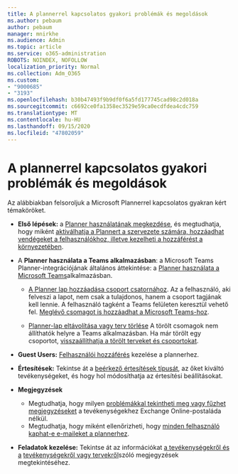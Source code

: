 ```yaml
---
title: A plannerrel kapcsolatos gyakori problémák és megoldások
ms.author: pebaum
author: pebaum
manager: mnirkhe
ms.audience: Admin
ms.topic: article
ms.service: o365-administration
ROBOTS: NOINDEX, NOFOLLOW
localization_priority: Normal
ms.collection: Adm_O365
ms.custom:
- "9000685"
- "3193"
ms.openlocfilehash: b30b47493f9b9df0f6a5fd177745cad98c2d018a
ms.sourcegitcommit: c6692ce0fa1358ec3529e59ca0ecdfdea4cdc759
ms.translationtype: MT
ms.contentlocale: hu-HU
ms.lasthandoff: 09/15/2020
ms.locfileid: "47802059"
---
```

# <a name="planner-common-issues-and-resolutions"></a>A plannerrel kapcsolatos gyakori problémák és megoldások

Az alábbiakban felsoroljuk a Microsoft Plannerrel kapcsolatos gyakran kért témaköröket.
 
- **Első lépések:** a [Planner használatának megkezdése](https://support.office.com/article/microsoft-planner-help-4a9a13c6-3adf-4a60-a6fc-15c0b15e16fc), és megtudhatja, hogy miként [aktiválhatja a Plannert a szervezete számára, hozzáadhat vendégeket a felhasználókhoz, illetve kezelheti a hozzáférést a környezetében](https://docs.microsoft.com/office365/planner/planner-for-admins).

- A **Planner használata a Teams alkalmazásban**: a Microsoft Teams Planner-integrációjának általános áttekintése: a [Planner használata a Microsoft Teams](https://support.office.com/article/62798a9f-e8f7-4722-a700-27dd28a06ee0)alkalmazásban.

     - [A Planner lap hozzáadása csoport csatornához](https://support.office.com/article/62798a9f-e8f7-4722-a700-27dd28a06ee0#bkmk_addaplannertabtoateamchannel). Az a felhasználó, aki felveszi a lapot, nem csak a tulajdonos, hanem a csoport tagjának kell lennie. A felhasználó tagként a Teams felületen keresztül vehető fel. [Meglévő csomagot is hozzáadhat a Microsoft Teams-hoz](https://techcommunity.microsoft.com/t5/Planner-Blog/Bringing-a-Plan-into-Microsoft-Teams/ba-p/57463).

    - [Planner-lap eltávolítása vagy terv törlése](https://support.office.com/article/62798a9f-e8f7-4722-a700-27dd28a06ee0#bkmk_removeaplannertabordeleteaplan) A törölt csomagok nem állíthatók helyre a Teams alkalmazásban. Ha már törölt egy csoportot, [visszaállíthatja a törölt terveket és csoportokat](https://techcommunity.microsoft.com/t5/planner-blog/microsoft-planner-now-you-can-recover-deleted-plans-and-groups/ba-p/362242
).
 
- **Guest Users:** [Felhasználói hozzáférés](https://support.office.com/article/guest-access-in-microsoft-planner-cc5d7f96-dced-4da4-ab62-08c72d9759c6) kezelése a plannerhez.
 
- **Értesítések:** Tekintse át a [beérkező értesítések típusát](https://support.office.com/article/stay-on-top-of-tasks-and-plans-with-email-and-notifications-cce223d6-b0ae-43cf-a080-266e2414a859), az őket kiváltó tevékenységeket, és hogy hol módosíthatja az értesítési beállításokat.
 
- **Megjegyzések** 
   - Megtudhatja, hogy milyen [problémákkal tekintheti meg vagy fűzhet megjegyzéseket](https://docs.microsoft.com/office365/planner/planner-for-admins#can-people-in-my-organization-use-planner-if-they-dont-have-an-exchange-online-mailbox) a tevékenységekhez Exchange Online-postaláda nélkül.
   - Megtudhatja, hogy miként ellenőrizheti, hogy [minden felhasználó kaphat-e e-maileket a plannerhez](https://docs.microsoft.com/office365/planner/planner-for-admins#how-do-i-make-sure-all-my-users-can-get-emails-forplanner).

- **Feladatok kezelése:** Tekintse át az információkat [a tevékenységekről és a](https://support.office.com/article/comment-on-tasks-in-microsoft-planner-fd4aedde-7785-4cd0-96ee-122fbc9140e1) [tevékenységekről vagy tervekről](https://support.office.com/article/delete-a-task-or-plan-39e10e78-13f0-446d-94cd-9e562648497a)szóló megjegyzések megtekintéséhez.
